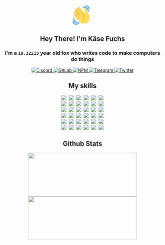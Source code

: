 <div><p align=center><img src=./resources/images/wave.gif width=64px height=64px></p><h2 align=center>Hey There! I'm Käse Fuchs</h2><h3 align=center>I'm a <code>18.32218</code> year old fox who writes code to make computers do things</h3><p align=center><a href=https://discord.com/users/507526681125322772><img alt=Discord src="https://img.shields.io/badge/Discord-5865F2?logo=discord&logoColor=white&style=flat-square#4f46c4017ad7bf3f69b79f2f032070e7"> </a><a href=https://gitlab.com/kasefuchs><img alt=GitLab src="https://img.shields.io/badge/GitLab-330F63?logo=gitlab&logoColor=white&style=flat-square#4f46c4017ad7bf3f69b79f2f032070e7"> </a><a href=https://npmjs.com/~kasefuchs><img alt=NPM src="https://img.shields.io/badge/NPM-CB3837?logo=npm&logoColor=white&style=flat-square#4f46c4017ad7bf3f69b79f2f032070e7"> </a><a href=https://t.me/kasefuchs><img alt=Telegram src="https://img.shields.io/badge/Telegram-2CA5E0?logo=telegram&logoColor=white&style=flat-square#4f46c4017ad7bf3f69b79f2f032070e7"> </a><a href=https://twitter.com/kasefuchs><img alt=Twitter src="https://img.shields.io/badge/Twitter-1DA1F2?logo=twitter&logoColor=white&style=flat-square#4f46c4017ad7bf3f69b79f2f032070e7"></a></p><h2 align=center>My skills</h2><p align=center><a href=https://aws.amazon.com/ ><picture><source srcset="https://skillicons.dev/icons?i=aws&theme=dark#4f46c4017ad7bf3f69b79f2f032070e7" media="(prefers-color-scheme: dark)"><source srcset="https://skillicons.dev/icons?i=aws&theme=light#4f46c4017ad7bf3f69b79f2f032070e7" media="(prefers-color-scheme: light), (prefers-color-scheme: no-preference)"><img src="https://skillicons.dev/icons?i=aws&theme=light#4f46c4017ad7bf3f69b79f2f032070e7"></picture></a>&nbsp;&nbsp;<a href=https://en.wikipedia.org/wiki/Bash_(Unix_shell)><picture><source srcset="https://skillicons.dev/icons?i=bash&theme=dark#4f46c4017ad7bf3f69b79f2f032070e7" media="(prefers-color-scheme: dark)"><source srcset="https://skillicons.dev/icons?i=bash&theme=light#4f46c4017ad7bf3f69b79f2f032070e7" media="(prefers-color-scheme: light), (prefers-color-scheme: no-preference)"><img src="https://skillicons.dev/icons?i=bash&theme=light#4f46c4017ad7bf3f69b79f2f032070e7"></picture></a>&nbsp;&nbsp;<a href=https://discord.com/developers/docs><picture><source srcset="https://skillicons.dev/icons?i=bots&theme=dark#4f46c4017ad7bf3f69b79f2f032070e7" media="(prefers-color-scheme: dark)"><source srcset="https://skillicons.dev/icons?i=bots&theme=light#4f46c4017ad7bf3f69b79f2f032070e7" media="(prefers-color-scheme: light), (prefers-color-scheme: no-preference)"><img src="https://skillicons.dev/icons?i=bots&theme=light#4f46c4017ad7bf3f69b79f2f032070e7"></picture></a>&nbsp;&nbsp;<a href=https://www.cloudflare.com/ ><picture><source srcset="https://skillicons.dev/icons?i=cloudflare&theme=dark#4f46c4017ad7bf3f69b79f2f032070e7" media="(prefers-color-scheme: dark)"><source srcset="https://skillicons.dev/icons?i=cloudflare&theme=light#4f46c4017ad7bf3f69b79f2f032070e7" media="(prefers-color-scheme: light), (prefers-color-scheme: no-preference)"><img src="https://skillicons.dev/icons?i=cloudflare&theme=light#4f46c4017ad7bf3f69b79f2f032070e7"></picture></a>&nbsp;&nbsp;<a href=https://en.wikipedia.org/wiki/CSS><picture><source srcset="https://skillicons.dev/icons?i=css&theme=dark#4f46c4017ad7bf3f69b79f2f032070e7" media="(prefers-color-scheme: dark)"><source srcset="https://skillicons.dev/icons?i=css&theme=light#4f46c4017ad7bf3f69b79f2f032070e7" media="(prefers-color-scheme: light), (prefers-color-scheme: no-preference)"><img src="https://skillicons.dev/icons?i=css&theme=light#4f46c4017ad7bf3f69b79f2f032070e7"></picture></a>&nbsp;&nbsp;<a href=https://www.docker.com/ ><picture><source srcset="https://skillicons.dev/icons?i=docker&theme=dark#4f46c4017ad7bf3f69b79f2f032070e7" media="(prefers-color-scheme: dark)"><source srcset="https://skillicons.dev/icons?i=docker&theme=light#4f46c4017ad7bf3f69b79f2f032070e7" media="(prefers-color-scheme: light), (prefers-color-scheme: no-preference)"><img src="https://skillicons.dev/icons?i=docker&theme=light#4f46c4017ad7bf3f69b79f2f032070e7"></picture></a><br><a href=https://www.electronjs.org/ ><picture><source srcset="https://skillicons.dev/icons?i=electron&theme=dark#4f46c4017ad7bf3f69b79f2f032070e7" media="(prefers-color-scheme: dark)"><source srcset="https://skillicons.dev/icons?i=electron&theme=light#4f46c4017ad7bf3f69b79f2f032070e7" media="(prefers-color-scheme: light), (prefers-color-scheme: no-preference)"><img src="https://skillicons.dev/icons?i=electron&theme=light#4f46c4017ad7bf3f69b79f2f032070e7"></picture></a>&nbsp;&nbsp;<a href=https://expressjs.com/ ><picture><source srcset="https://skillicons.dev/icons?i=express&theme=dark#4f46c4017ad7bf3f69b79f2f032070e7" media="(prefers-color-scheme: dark)"><source srcset="https://skillicons.dev/icons?i=express&theme=light#4f46c4017ad7bf3f69b79f2f032070e7" media="(prefers-color-scheme: light), (prefers-color-scheme: no-preference)"><img src="https://skillicons.dev/icons?i=express&theme=light#4f46c4017ad7bf3f69b79f2f032070e7"></picture></a>&nbsp;&nbsp;<a href=https://www.figma.com/ ><picture><source srcset="https://skillicons.dev/icons?i=figma&theme=dark#4f46c4017ad7bf3f69b79f2f032070e7" media="(prefers-color-scheme: dark)"><source srcset="https://skillicons.dev/icons?i=figma&theme=light#4f46c4017ad7bf3f69b79f2f032070e7" media="(prefers-color-scheme: light), (prefers-color-scheme: no-preference)"><img src="https://skillicons.dev/icons?i=figma&theme=light#4f46c4017ad7bf3f69b79f2f032070e7"></picture></a>&nbsp;&nbsp;<a href=https://firebase.google.com/ ><picture><source srcset="https://skillicons.dev/icons?i=firebase&theme=dark#4f46c4017ad7bf3f69b79f2f032070e7" media="(prefers-color-scheme: dark)"><source srcset="https://skillicons.dev/icons?i=firebase&theme=light#4f46c4017ad7bf3f69b79f2f032070e7" media="(prefers-color-scheme: light), (prefers-color-scheme: no-preference)"><img src="https://skillicons.dev/icons?i=firebase&theme=light#4f46c4017ad7bf3f69b79f2f032070e7"></picture></a>&nbsp;&nbsp;<a href=https://flask.palletsprojects.com/ ><picture><source srcset="https://skillicons.dev/icons?i=flask&theme=dark#4f46c4017ad7bf3f69b79f2f032070e7" media="(prefers-color-scheme: dark)"><source srcset="https://skillicons.dev/icons?i=flask&theme=light#4f46c4017ad7bf3f69b79f2f032070e7" media="(prefers-color-scheme: light), (prefers-color-scheme: no-preference)"><img src="https://skillicons.dev/icons?i=flask&theme=light#4f46c4017ad7bf3f69b79f2f032070e7"></picture></a>&nbsp;&nbsp;<a href=https://cloud.google.com/ ><picture><source srcset="https://skillicons.dev/icons?i=gcp&theme=dark#4f46c4017ad7bf3f69b79f2f032070e7" media="(prefers-color-scheme: dark)"><source srcset="https://skillicons.dev/icons?i=gcp&theme=light#4f46c4017ad7bf3f69b79f2f032070e7" media="(prefers-color-scheme: light), (prefers-color-scheme: no-preference)"><img src="https://skillicons.dev/icons?i=gcp&theme=light#4f46c4017ad7bf3f69b79f2f032070e7"></picture></a><br><a href=https://git-scm.com/ ><picture><source srcset="https://skillicons.dev/icons?i=git&theme=dark#4f46c4017ad7bf3f69b79f2f032070e7" media="(prefers-color-scheme: dark)"><source srcset="https://skillicons.dev/icons?i=git&theme=light#4f46c4017ad7bf3f69b79f2f032070e7" media="(prefers-color-scheme: light), (prefers-color-scheme: no-preference)"><img src="https://skillicons.dev/icons?i=git&theme=light#4f46c4017ad7bf3f69b79f2f032070e7"></picture></a>&nbsp;&nbsp;<a href=https://github.com/ ><picture><source srcset="https://skillicons.dev/icons?i=github&theme=dark#4f46c4017ad7bf3f69b79f2f032070e7" media="(prefers-color-scheme: dark)"><source srcset="https://skillicons.dev/icons?i=github&theme=light#4f46c4017ad7bf3f69b79f2f032070e7" media="(prefers-color-scheme: light), (prefers-color-scheme: no-preference)"><img src="https://skillicons.dev/icons?i=github&theme=light#4f46c4017ad7bf3f69b79f2f032070e7"></picture></a>&nbsp;&nbsp;<a href=https://gitlab.com/ ><picture><source srcset="https://skillicons.dev/icons?i=gitlab&theme=dark#4f46c4017ad7bf3f69b79f2f032070e7" media="(prefers-color-scheme: dark)"><source srcset="https://skillicons.dev/icons?i=gitlab&theme=light#4f46c4017ad7bf3f69b79f2f032070e7" media="(prefers-color-scheme: light), (prefers-color-scheme: no-preference)"><img src="https://skillicons.dev/icons?i=gitlab&theme=light#4f46c4017ad7bf3f69b79f2f032070e7"></picture></a>&nbsp;&nbsp;<a href=https://www.heroku.com/ ><picture><source srcset="https://skillicons.dev/icons?i=heroku&theme=dark#4f46c4017ad7bf3f69b79f2f032070e7" media="(prefers-color-scheme: dark)"><source srcset="https://skillicons.dev/icons?i=heroku&theme=light#4f46c4017ad7bf3f69b79f2f032070e7" media="(prefers-color-scheme: light), (prefers-color-scheme: no-preference)"><img src="https://skillicons.dev/icons?i=heroku&theme=light#4f46c4017ad7bf3f69b79f2f032070e7"></picture></a>&nbsp;&nbsp;<a href=https://en.wikipedia.org/wiki/HTML><picture><source srcset="https://skillicons.dev/icons?i=html&theme=dark#4f46c4017ad7bf3f69b79f2f032070e7" media="(prefers-color-scheme: dark)"><source srcset="https://skillicons.dev/icons?i=html&theme=light#4f46c4017ad7bf3f69b79f2f032070e7" media="(prefers-color-scheme: light), (prefers-color-scheme: no-preference)"><img src="https://skillicons.dev/icons?i=html&theme=light#4f46c4017ad7bf3f69b79f2f032070e7"></picture></a>&nbsp;&nbsp;<a href=https://en.wikipedia.org/wiki/JavaScript><picture><source srcset="https://skillicons.dev/icons?i=js&theme=dark#4f46c4017ad7bf3f69b79f2f032070e7" media="(prefers-color-scheme: dark)"><source srcset="https://skillicons.dev/icons?i=js&theme=light#4f46c4017ad7bf3f69b79f2f032070e7" media="(prefers-color-scheme: light), (prefers-color-scheme: no-preference)"><img src="https://skillicons.dev/icons?i=js&theme=light#4f46c4017ad7bf3f69b79f2f032070e7"></picture></a><br><a href=https://en.wikipedia.org/wiki/Linux><picture><source srcset="https://skillicons.dev/icons?i=linux&theme=dark#4f46c4017ad7bf3f69b79f2f032070e7" media="(prefers-color-scheme: dark)"><source srcset="https://skillicons.dev/icons?i=linux&theme=light#4f46c4017ad7bf3f69b79f2f032070e7" media="(prefers-color-scheme: light), (prefers-color-scheme: no-preference)"><img src="https://skillicons.dev/icons?i=linux&theme=light#4f46c4017ad7bf3f69b79f2f032070e7"></picture></a>&nbsp;&nbsp;<a href=https://mui.com/ ><picture><source srcset="https://skillicons.dev/icons?i=materialui&theme=dark#4f46c4017ad7bf3f69b79f2f032070e7" media="(prefers-color-scheme: dark)"><source srcset="https://skillicons.dev/icons?i=materialui&theme=light#4f46c4017ad7bf3f69b79f2f032070e7" media="(prefers-color-scheme: light), (prefers-color-scheme: no-preference)"><img src="https://skillicons.dev/icons?i=materialui&theme=light#4f46c4017ad7bf3f69b79f2f032070e7"></picture></a>&nbsp;&nbsp;<a href=https://en.wikipedia.org/wiki/Markdown><picture><source srcset="https://skillicons.dev/icons?i=md&theme=dark#4f46c4017ad7bf3f69b79f2f032070e7" media="(prefers-color-scheme: dark)"><source srcset="https://skillicons.dev/icons?i=md&theme=light#4f46c4017ad7bf3f69b79f2f032070e7" media="(prefers-color-scheme: light), (prefers-color-scheme: no-preference)"><img src="https://skillicons.dev/icons?i=md&theme=light#4f46c4017ad7bf3f69b79f2f032070e7"></picture></a>&nbsp;&nbsp;<a href=https://www.mongodb.com/ ><picture><source srcset="https://skillicons.dev/icons?i=mongodb&theme=dark#4f46c4017ad7bf3f69b79f2f032070e7" media="(prefers-color-scheme: dark)"><source srcset="https://skillicons.dev/icons?i=mongodb&theme=light#4f46c4017ad7bf3f69b79f2f032070e7" media="(prefers-color-scheme: light), (prefers-color-scheme: no-preference)"><img src="https://skillicons.dev/icons?i=mongodb&theme=light#4f46c4017ad7bf3f69b79f2f032070e7"></picture></a>&nbsp;&nbsp;<a href=https://www.mysql.com/ ><picture><source srcset="https://skillicons.dev/icons?i=mysql&theme=dark#4f46c4017ad7bf3f69b79f2f032070e7" media="(prefers-color-scheme: dark)"><source srcset="https://skillicons.dev/icons?i=mysql&theme=light#4f46c4017ad7bf3f69b79f2f032070e7" media="(prefers-color-scheme: light), (prefers-color-scheme: no-preference)"><img src="https://skillicons.dev/icons?i=mysql&theme=light#4f46c4017ad7bf3f69b79f2f032070e7"></picture></a>&nbsp;&nbsp;<a href=https://nextjs.org/ ><picture><source srcset="https://skillicons.dev/icons?i=nextjs&theme=dark#4f46c4017ad7bf3f69b79f2f032070e7" media="(prefers-color-scheme: dark)"><source srcset="https://skillicons.dev/icons?i=nextjs&theme=light#4f46c4017ad7bf3f69b79f2f032070e7" media="(prefers-color-scheme: light), (prefers-color-scheme: no-preference)"><img src="https://skillicons.dev/icons?i=nextjs&theme=light#4f46c4017ad7bf3f69b79f2f032070e7"></picture></a><br><a href=https://nodejs.org/en/ ><picture><source srcset="https://skillicons.dev/icons?i=nodejs&theme=dark#4f46c4017ad7bf3f69b79f2f032070e7" media="(prefers-color-scheme: dark)"><source srcset="https://skillicons.dev/icons?i=nodejs&theme=light#4f46c4017ad7bf3f69b79f2f032070e7" media="(prefers-color-scheme: light), (prefers-color-scheme: no-preference)"><img src="https://skillicons.dev/icons?i=nodejs&theme=light#4f46c4017ad7bf3f69b79f2f032070e7"></picture></a>&nbsp;&nbsp;<a href=https://www.postgresql.org/ ><picture><source srcset="https://skillicons.dev/icons?i=postgres&theme=dark#4f46c4017ad7bf3f69b79f2f032070e7" media="(prefers-color-scheme: dark)"><source srcset="https://skillicons.dev/icons?i=postgres&theme=light#4f46c4017ad7bf3f69b79f2f032070e7" media="(prefers-color-scheme: light), (prefers-color-scheme: no-preference)"><img src="https://skillicons.dev/icons?i=postgres&theme=light#4f46c4017ad7bf3f69b79f2f032070e7"></picture></a>&nbsp;&nbsp;<a href=https://learn.microsoft.com/en-us/powershell/ ><picture><source srcset="https://skillicons.dev/icons?i=powershell&theme=dark#4f46c4017ad7bf3f69b79f2f032070e7" media="(prefers-color-scheme: dark)"><source srcset="https://skillicons.dev/icons?i=powershell&theme=light#4f46c4017ad7bf3f69b79f2f032070e7" media="(prefers-color-scheme: light), (prefers-color-scheme: no-preference)"><img src="https://skillicons.dev/icons?i=powershell&theme=light#4f46c4017ad7bf3f69b79f2f032070e7"></picture></a>&nbsp;&nbsp;<a href=https://www.python.org/ ><picture><source srcset="https://skillicons.dev/icons?i=py&theme=dark#4f46c4017ad7bf3f69b79f2f032070e7" media="(prefers-color-scheme: dark)"><source srcset="https://skillicons.dev/icons?i=py&theme=light#4f46c4017ad7bf3f69b79f2f032070e7" media="(prefers-color-scheme: light), (prefers-color-scheme: no-preference)"><img src="https://skillicons.dev/icons?i=py&theme=light#4f46c4017ad7bf3f69b79f2f032070e7"></picture></a>&nbsp;&nbsp;<a href=https://www.raspberrypi.org/ ><picture><source srcset="https://skillicons.dev/icons?i=raspberrypi&theme=dark#4f46c4017ad7bf3f69b79f2f032070e7" media="(prefers-color-scheme: dark)"><source srcset="https://skillicons.dev/icons?i=raspberrypi&theme=light#4f46c4017ad7bf3f69b79f2f032070e7" media="(prefers-color-scheme: light), (prefers-color-scheme: no-preference)"><img src="https://skillicons.dev/icons?i=raspberrypi&theme=light#4f46c4017ad7bf3f69b79f2f032070e7"></picture></a>&nbsp;&nbsp;<a href=https://reactjs.org/ ><picture><source srcset="https://skillicons.dev/icons?i=react&theme=dark#4f46c4017ad7bf3f69b79f2f032070e7" media="(prefers-color-scheme: dark)"><source srcset="https://skillicons.dev/icons?i=react&theme=light#4f46c4017ad7bf3f69b79f2f032070e7" media="(prefers-color-scheme: light), (prefers-color-scheme: no-preference)"><img src="https://skillicons.dev/icons?i=react&theme=light#4f46c4017ad7bf3f69b79f2f032070e7"></picture></a><br><a href=https://redux.js.org/ ><picture><source srcset="https://skillicons.dev/icons?i=redux&theme=dark#4f46c4017ad7bf3f69b79f2f032070e7" media="(prefers-color-scheme: dark)"><source srcset="https://skillicons.dev/icons?i=redux&theme=light#4f46c4017ad7bf3f69b79f2f032070e7" media="(prefers-color-scheme: light), (prefers-color-scheme: no-preference)"><img src="https://skillicons.dev/icons?i=redux&theme=light#4f46c4017ad7bf3f69b79f2f032070e7"></picture></a>&nbsp;&nbsp;<a href=https://en.wikipedia.org/wiki/Regular_expression><picture><source srcset="https://skillicons.dev/icons?i=regex&theme=dark#4f46c4017ad7bf3f69b79f2f032070e7" media="(prefers-color-scheme: dark)"><source srcset="https://skillicons.dev/icons?i=regex&theme=light#4f46c4017ad7bf3f69b79f2f032070e7" media="(prefers-color-scheme: light), (prefers-color-scheme: no-preference)"><img src="https://skillicons.dev/icons?i=regex&theme=light#4f46c4017ad7bf3f69b79f2f032070e7"></picture></a>&nbsp;&nbsp;<a href=https://en.wikipedia.org/wiki/Sass_(stylesheet_language)><picture><source srcset="https://skillicons.dev/icons?i=sass&theme=dark#4f46c4017ad7bf3f69b79f2f032070e7" media="(prefers-color-scheme: dark)"><source srcset="https://skillicons.dev/icons?i=sass&theme=light#4f46c4017ad7bf3f69b79f2f032070e7" media="(prefers-color-scheme: light), (prefers-color-scheme: no-preference)"><img src="https://skillicons.dev/icons?i=sass&theme=light#4f46c4017ad7bf3f69b79f2f032070e7"></picture></a>&nbsp;&nbsp;<a href=https://www.typescriptlang.org/ ><picture><source srcset="https://skillicons.dev/icons?i=ts&theme=dark#4f46c4017ad7bf3f69b79f2f032070e7" media="(prefers-color-scheme: dark)"><source srcset="https://skillicons.dev/icons?i=ts&theme=light#4f46c4017ad7bf3f69b79f2f032070e7" media="(prefers-color-scheme: light), (prefers-color-scheme: no-preference)"><img src="https://skillicons.dev/icons?i=ts&theme=light#4f46c4017ad7bf3f69b79f2f032070e7"></picture></a>&nbsp;&nbsp;<a href=https://unity.com/ ><picture><source srcset="https://skillicons.dev/icons?i=unity&theme=dark#4f46c4017ad7bf3f69b79f2f032070e7" media="(prefers-color-scheme: dark)"><source srcset="https://skillicons.dev/icons?i=unity&theme=light#4f46c4017ad7bf3f69b79f2f032070e7" media="(prefers-color-scheme: light), (prefers-color-scheme: no-preference)"><img src="https://skillicons.dev/icons?i=unity&theme=light#4f46c4017ad7bf3f69b79f2f032070e7"></picture></a>&nbsp;&nbsp;<a href=https://workers.cloudflare.com/ ><picture><source srcset="https://skillicons.dev/icons?i=workers&theme=dark#4f46c4017ad7bf3f69b79f2f032070e7" media="(prefers-color-scheme: dark)"><source srcset="https://skillicons.dev/icons?i=workers&theme=light#4f46c4017ad7bf3f69b79f2f032070e7" media="(prefers-color-scheme: light), (prefers-color-scheme: no-preference)"><img src="https://skillicons.dev/icons?i=workers&theme=light#4f46c4017ad7bf3f69b79f2f032070e7"></picture></a><br></p><h2 align=center>Github Stats</h2><p align=center><picture><source srcset="https://github-readme-stats-kasefuchs.vercel.app/api/?count_private=true&hide_border=true&hide_rank=true&line_height=20&hide_title=true&username=Kasefuchs&theme=dark#4f46c4017ad7bf3f69b79f2f032070e7" media="(prefers-color-scheme: dark)"><source srcset="https://github-readme-stats-kasefuchs.vercel.app/api/?count_private=true&hide_border=true&hide_rank=true&line_height=20&hide_title=true&username=Kasefuchs&theme=light#4f46c4017ad7bf3f69b79f2f032070e7" media="(prefers-color-scheme: light), (prefers-color-scheme: no-preference)"><img align=middle width=350 height=140 src="https://github-readme-stats-kasefuchs.vercel.app/api/?count_private=true&hide_border=true&hide_rank=true&line_height=20&hide_title=true&username=Kasefuchs&theme=light#4f46c4017ad7bf3f69b79f2f032070e7"></picture><picture><source srcset="https://github-readme-stats-kasefuchs.vercel.app/api/top-langs/?count_private=true&hide_border=true&layout=compact&username=Kasefuchs&theme=dark#4f46c4017ad7bf3f69b79f2f032070e7" media="(prefers-color-scheme: dark)"><source srcset="https://github-readme-stats-kasefuchs.vercel.app/api/top-langs/?count_private=true&hide_border=true&layout=compact&username=Kasefuchs&theme=light#4f46c4017ad7bf3f69b79f2f032070e7" media="(prefers-color-scheme: light), (prefers-color-scheme: no-preference)"><img align=middle width=350 height=140 src="https://github-readme-stats-kasefuchs.vercel.app/api/top-langs/?count_private=true&hide_border=true&layout=compact&username=Kasefuchs&theme=light#4f46c4017ad7bf3f69b79f2f032070e7"></picture></p><img src="https://hit.yhype.me/github/profile?user_id=64592097#4f46c4017ad7bf3f69b79f2f032070e7" alt=""></div>